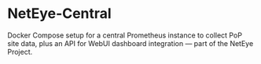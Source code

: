 # NetEye-Central
Docker Compose setup for a central Prometheus instance to collect PoP site data, plus an API for WebUI dashboard integration — part of the NetEye Project.
